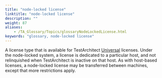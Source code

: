 ```yaml
--- 
title: "node-locked license"
linktitle: "node-locked license"
description: ""
weight: 87
aliases: 
    - /TA_Glossary/Topics/glossaryNodeLockedLicense.html
keywords: "glossary, node-locked license"
---
```


A license type that is available for TestArchitect [Universal](/user-guide/support/glossary-of-terms/testarchitect-universal) licenses. Under the node-locked system, a license is dedicated to a particular host, and not relinquished when TestArchitect is inactive on that host. As with host-based licenses, a node-locked license may be transferred between machines, except that more restrictions apply.

